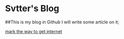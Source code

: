 Svtter's Blog
======

##This is my blog in Github
I will write some article on it;

[mark the way to get internet](http://blog.segmentfault.com/wapeyang/1190000000489420)

